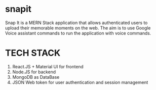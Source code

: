 # snapit
Snap It is a MERN Stack application that allows authenticated users to upload their memorable moments on the web. The aim is to use Google Voice assistant commands to run the application with voice commands.

# TECH STACK 

1. React.JS + Material UI for frontend
2. Node.JS for backend
3. MongoDB as DataBase
4. JSON Web token for user authentication and session management
